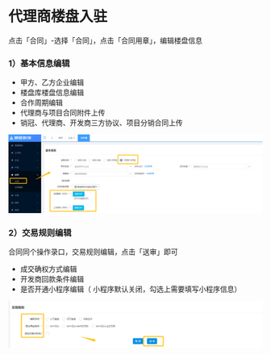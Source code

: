 # 代理商楼盘入驻

点击「合同」-选择「合同」，点击「合同用章」，编辑楼盘信息

### 1）基本信息编辑

* 甲方、乙方企业编辑
* 楼盘库楼盘信息编辑
* 合作周期编辑
* 代理商与项目合同附件上传
* 销冠、代理商、开发商三方协议、项目分销合同上传

![](/assets/代理基本信息)

### 2）交易规则编辑

合同同个操作录口，交易规则编辑，点击「送审」即可

* 成交确权方式编辑
* 开发商回款条件编辑
* 是否开通小程序编辑（
  小程序默认关闭，勾选上需要填写小程序信息）

![](/assets/交易规则编辑)

